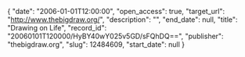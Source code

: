 {
  "date": "2006-01-01T12:00:00", 
  "open_access": true, 
  "target_url": "http://www.thebigdraw.org/", 
  "description": "", 
  "end_date": null, 
  "title": "Drawing on Life", 
  "record_id": "20060101T120000/HyBY40wY025v5GD/sFQhDQ==", 
  "publisher": "thebigdraw.org", 
  "slug": 12484609, 
  "start_date": null
}

